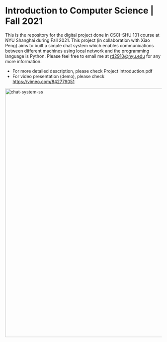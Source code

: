 # Introduction to Computer Science | Fall 2021
This is the repository for the digital project done in CSCI-SHU 101 course at NYU Shanghai during Fall 2021. This project (in collaboration with Xiao Peng) aims to built a simple chat system which enables communications between different machines using local network and the programming language is Python. Please feel free to email me at rd2910@nyu.edu for any more information.

* For more detailed description, please check Project Introduction.pdf
* For video presentation (demo), please check https://vimeo.com/842779051

<img width="800" alt="chat-system-ss" src="https://github.com/ruoheng-du/chat-system/assets/99549293/6c1d28e2-b2fa-44ce-9c30-7741288bc8d7">

